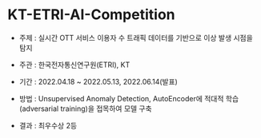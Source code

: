 # KT-ETRI-AI-Competition
- 주제 : 실시간 OTT 서비스 이용자 수 트래픽 데이터를 기반으로 이상 발생 시점을 탐지


- 주관 : 한국전자통신연구원(ETRI), KT


- 기간 : 2022.04.18 ~ 2022.05.13, 2022.06.14(발표)


- 방법 : Unsupervised Anomaly Detection, AutoEncoder에 적대적 학습(adversarial training)을 접목하여 모델 구축


- 결과 : 최우수상 2등
